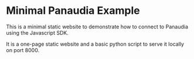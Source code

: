 # Minimal Panaudia Example


This is a minimal static website to demonstrate how to connect to Panaudia using the Javascript SDK.

It is a one-page static website and a basic python script to serve it locally on port 8000.





